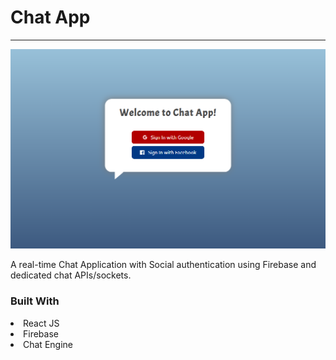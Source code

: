 # Chat App

---

![Chat App Login screenshot](./images/login-screenshot.png)

A real-time Chat Application with Social authentication using Firebase and dedicated chat APIs/sockets.

### Built With

<li>React JS</li>
<li>Firebase</li>
<li>Chat Engine</li>
